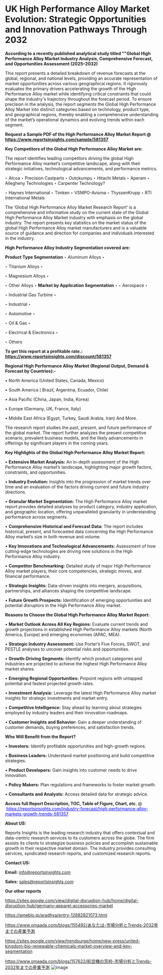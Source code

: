 # UK High Performance Alloy Market Evolution: Strategic Opportunities and Innovation Pathways Through 2032

<strong>According to a recently published analytical study titled ""Global High Performance Alloy Market Industry Analysis, Comprehensive Forecast, and Opportunities Assessment (2025–2032)</strong>

This report presents a detailed breakdown of revenue forecasts at the global, regional, and national levels, providing an accurate representation of market opportunities across various geographical regions. It rigorously evaluates the primary drivers accelerating the growth of the High Performance Alloy market while identifying critical constraints that could shape the industry's trajectory throughout the forecast period. To ensure precision in the analysis, the report segments the Global High Performance Alloy Market into distinct categories based on technology, product type, and geographical regions, thereby enabling a comprehensive understanding of the market’s operational dynamics and evolving trends within each segment.

<strong>Request a Sample PDF of the High Performance Alloy Market Report </strong><strong>@<a href=https://www.reportsinsights.com/sample/581357 style=color:#0000ff;> https://www.reportsinsights.com/sample/581357</a></strong></font>

<strong>Key Competitors of the Global High Performance Alloy Market are:</strong>

The report identifies leading competitors driving the global High Performance Alloy market’s competitive landscape, along with their strategic initiatives, technological advancements, and performance metrics.

‣ Alcoa
‣ Precision Castparts
‣ Outokumpu
‣ Hitachi Metals
‣ Aperam
‣ Allegheny Technologies
‣ Carpenter Technology?

‣ Haynes International
‣ Timken
‣ VSMPO-Avisma
‣ ThyssenKrupp
‣ RTI International Metals

The ‘Global High Performance Alloy Market Research Report’ is a comprehensive and informative study on the current state of the Global High Performance Alloy Market industry with emphasis on the global industry. The report presents key statistics on the market status of the global High Performance Alloy market manufacturers and is a valuable source of guidance and direction for companies and individuals interested in the industry.

<strong>High Performance Alloy Industry Segmentation covered are:</strong>

<strong>Product Type Segmentation</strong>
‣
Aluminum Alloys
‣ 

‣ Titanium Alloys
‣ 

‣ Magnesium Alloys
‣ 

‣ Other Alloys
‣ 
<strong>Market by Application Segmentation</strong>
‣
‣  Aerospace
‣ 

‣ Industrial Gas Turbine
‣ 

‣ Industrial
‣ 

‣ Automotive
‣ 

‣ Oil & Gas
‣ 

‣ Electrical & Electronics
‣ 

‣ Others

<strong>To get this report at a profitable rate.: <a href=https://www.reportsinsights.com/discount/581357 style=color:#0000ff;>https://www.reportsinsights.com/discount/581357</a></strong></font>

<strong>Regional High Performance Alloy Market (Regional Output, Demand &amp; Forecast by Countries):-</strong>

• North America (United States, Canada, Mexico)

• South America ( Brazil, Argentina, Ecuador, Chile)

• Asia Pacific (China, Japan, India, Korea)

• Europe (Germany, UK, France, Italy)

• Middle East Africa (Egypt, Turkey, Saudi Arabia, Iran) And More.

The research report studies the past, present, and future performance of the global market. The report further analyzes the present competitive scenario, prevalent business models, and the likely advancements in offerings by significant players in the coming years.

<strong>Key Highlights of the Global High Performance Alloy Market Report:</strong>

• <strong>Extensive Market Analysis:</strong> An in-depth assessment of the High Performance Alloy market’s landscape, highlighting major growth factors, constraints, and opportunities.

• <strong>Industry Evolution:</strong> Insights into the progression of market trends over time and an evaluation of the factors driving current and future industry directions.

• <strong>Granular Market Segmentation:</strong> The High Performance Alloy market report provides detailed analyses by product category, industry application, and geographic location, offering unparalleled granularity in understanding performance across segments.

• <strong>Comprehensive Historical and Forecast Data:</strong> The report includes historical, present, and forecasted data concerning the High Performance Alloy market’s size in both revenue and volume.

• <strong>Key Innovations and Technological Advancements:</strong> Assessment of how cutting-edge technologies are driving new solutions in the High Performance Alloy industry.

• <strong>Competitor Benchmarking:</strong> Detailed study of major High Performance Alloy market players, their core competencies, strategic moves, and financial performance.

• <strong>Strategic Insights:</strong> Data-driven insights into mergers, acquisitions, partnerships, and alliances shaping the competitive landscape.

• <strong>Future Growth Prospects:</strong> Identification of emerging opportunities and potential disruptors in the High Performance Alloy market.

<strong>Reasons to Choose the Global High Performance Alloy Market Report:</strong>

• <strong>Market Outlook Across All Key Regions:</strong> Evaluate current trends and growth projections in established High Performance Alloy markets (North America, Europe) and emerging economies (APAC, MEA).

• <strong>Strategic Industry Assessment:</strong> Use Porter’s Five Forces, SWOT, and PESTLE analyses to uncover potential risks and opportunities.

• <strong>Growth-Driving Segments:</strong> Identify which product categories and industries are projected to achieve the highest High Performance Alloy market shares.

• <strong>Emerging Regional Opportunities:</strong> Pinpoint regions with untapped potential and fastest projected growth rates.

• <strong>Investment Analysis:</strong> Leverage the latest High Performance Alloy market insights for strategic investments and market entry.

• <strong>Competitive Intelligence:</strong> Stay ahead by learning about strategies employed by industry leaders and their innovation roadmaps.

• <strong>Customer Insights and Behavior:</strong> Gain a deeper understanding of customer demands, buying preferences, and satisfaction trends.

<strong>Who Will Benefit from the Report?</strong>

• <strong>Investors:</strong> Identify profitable opportunities and high-growth regions.

• <strong>Business Leaders:</strong> Understand market positioning and build competitive strategies.

• <strong>Product Developers:</strong> Gain insights into customer needs to drive innovation.

• <strong>Policy Makers:</strong> Plan regulations and frameworks to foster market growth.

• <strong>Consultants and Analysts:</strong> Access detailed data for strategic advice.
</ul>
<strong>Access full Report Description, TOC, Table of Figure, Chart, etc. </strong>@  <a href=https://reportsinsights.com/industry-forecast/high-performance-alloy-markets-growth-trends-581357 style=color:#0000ff;>https://reportsinsights.com/industry-forecast/high-performance-alloy-markets-growth-trends-581357</a></font>

<strong><strong>About US</strong>:</strong>

Reports Insights is the leading research industry that offers contextual and data-centric research services to its customers across the globe. The firm assists its clients to strategize business policies and accomplish sustainable growth in their respective market domain. The industry provides consulting services, syndicated research reports, and customized research reports.

<strong>Contact US:</strong>

<p class=""""><b>Email:</b> <a href=mailto:info@reportsinsights.com>info@reportsinsights.com</a></p>
<p class=""""><b>Sales:</b> <a href=mailto:sales@reportsinsights.com>sales@reportsinsights.com</a></p>

<strong>Our other reports</strong>

<a href=https://sites.google.com/view/digital-disruption-hub/home/digital-disruption-hub/germany-apparel-accessories-market>https://sites.google.com/view/digital-disruption-hub/home/digital-disruption-hub/germany-apparel-accessories-market</a>

<a href=https://ameblo.jp/aradhya/entry-12882821073.html>https://ameblo.jp/aradhya/entry-12882821073.html</a>

<a href=https://www.omaada.com/blogs/155492/あなたは-市場分析とTrends-2032年までの産業予測>https://www.omaada.com/blogs/155492/あなたは-市場分析とTrends-2032年までの産業予測</a>

<a href=https://sites.google.com/view/trendsurge/home/new-press/united-kingdom-bio-renewable-chemicals-market-overview-and-key-segmentation>https://sites.google.com/view/trendsurge/home/new-press/united-kingdom-bio-renewable-chemicals-market-overview-and-key-segmentation</a>

<a href=https://www.omaada.com/blogs/157622/航空機の窓枠-市場分析とTrends-2032年までの産業予測>https://www.omaada.com/blogs/157622/航空機の窓枠-市場分析とTrends-2032年までの産業予測</a>
![image](https://github.com/user-attachments/assets/b9db7ab3-3682-47d2-a0ba-e4249d439822)
